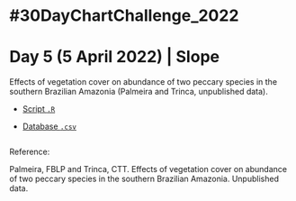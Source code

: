 # #30DayChartChallenge_2022

# Day 5 (5 April 2022) | Slope

Effects of vegetation cover on abundance of two peccary species in the southern Brazilian Amazonia (Palmeira and Trinca, unpublished data).

- [Script `.R`]()

- [Database `.csv`]()

<img src="">

Reference: 

Palmeira, FBLP and Trinca, CTT. Effects of vegetation cover on abundance of two peccary species in the southern Brazilian Amazonia. Unpublished data.
